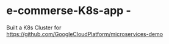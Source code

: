 # e-commerse-K8s-app -
Built a K8s Cluster for https://github.com/GoogleCloudPlatform/microservices-demo
